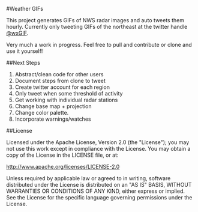 #Weather GIFs

This project generates GIFs of NWS radar images and auto tweets them hourly. Currently only tweeting GIFs of the northeast at the twitter handle [@wxGIF](http://twitter.com/wxgif).

Very much a work in progress. Feel free to pull and contribute or clone and use it yourself!

##Next Steps

1. Abstract/clean code for other users
2. Document steps from clone to tweet
3. Create twitter account for each region
3. Only tweet when some threshold of activity
4. Get working with individual radar stations
5. Change base map + projection
6. Change color palette.
7. Incorporate warnings/watches

##License

Licensed under the Apache License, Version 2.0 (the "License"); you may not use this work except in compliance with the License.
You may obtain a copy of the License in the LICENSE file, or at:

http://www.apache.org/licenses/LICENSE-2.0

Unless required by applicable law or agreed to in writing, software distributed under the License is distributed on an "AS IS" BASIS,
WITHOUT WARRANTIES OR CONDITIONS OF ANY KIND, either express or implied. See the License for the specific language
governing permissions under the License.
